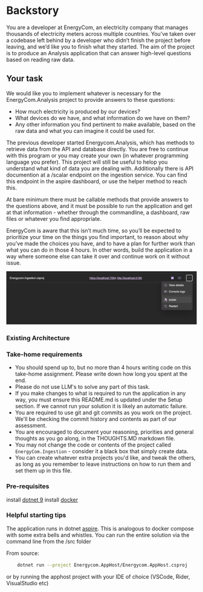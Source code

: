 # Backstory
You are a developer at EnergyCom, an electricity company that manages thousands of electricity meters across multiple countries. You’ve taken over a codebase left behind by a developer who didn’t finish the project before leaving, and we’d like you to finish what they started. The aim of the project is to produce an Analysis application that can answer high-level questions
based on reading raw data.

## Your task
We would like you to implement whatever is necessary for the EnergyCom.Analysis project to provide answers to these questions:

- How much electricity is produced by our devices?
- What devices do we have, and what information do we have on them?
- Any other information you find pertinent to make available, based on the raw data and what you can imagine it could be used for.

The previous developer started Energycom.Analysis, which has methods to retrieve data from the API and database directly. You are free to continue with this program or you may create your own (in whatever programming language you prefer). This project will still be useful to helop you understand what kind of data you are dealing with. Additionally there is API documention at a /scalar endpoint on the ingestion service. You can find this endpoint in the aspire dashboard, or use the helper method to reach this.

At bare minimum there must be callable methods that provide answers to the questions above, and it must be possible to run the application and get at that information - whether through
the commandline, a dashboard, raw files or whatever you find appropriate.

EnergyCom is aware that this isn’t much time, so you’ll be expected to prioritize your time on the things you find important, to reason about why you’ve made the choices you have,
and to have a plan for further work than what you can do in those 4 hours. In other words, build the application in a way where someone else can take it over
and continue work on it without issue.

![alt text](docs/scalar_aspire.png)

### Existing Architecture

### Take-home requirements
- You should spend up to, but no more than 4 hours writing code on this take-home assignment. Please write down how long you spent at the end.
- Please do not use LLM's to solve any part of this task.
- If you make changes to what is required to run the application in any way, you must ensure this README.md is updated under the Setup section. If we cannot run your solution it is likely an automatic failure.
- You are required to use git and git commits as you work on the project. We'll be checking the commit history and contents as part of our assessment.
- You are encouraged to document your reasoning, priorities and general thoughts as you go along, in the THOUGHTS.MD markdown file.
- You may not change the code or contents of the project called `EnergyCom.Ingestion` - consider it a black box that simply create data.
- You can create whatever extra projects you'd like, and tweak the others, as long as you remember to leave instructions on how to run them and set them up in this file.

### Pre-requisites

install [dotnet 9](https://dotnet.microsoft.com/en-us/download/dotnet/9.0) 
install [docker](https://www.docker.com/) 

### Helpful starting tips

The application runs in dotnet [aspire](https://learn.microsoft.com/en-us/dotnet/aspire/get-started/aspire-overview). This is analogous to docker compose with some extra bells and whistles. You can run the entire solution via the command line from the /src folder

From source:
```bash
    dotnet run --project Energycom.AppHost/Energycom.AppHost.csproj
```

or by running the apphost project with your IDE of choice (VSCode, Rider, VisualStudio etc)



